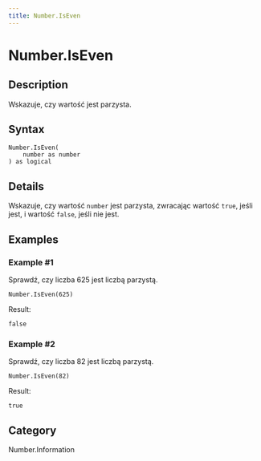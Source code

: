 ```yaml
---
title: Number.IsEven
---
```


# Number.IsEven


## Description

Wskazuje, czy wartość jest parzysta.


## Syntax

```powerquery
Number.IsEven(
    number as number
) as logical
```


## Details

Wskazuje, czy wartość <code>number</code> jest parzysta, zwracając wartość <code>true</code>, jeśli jest, i wartość <code>false</code>, jeśli nie jest.


## Examples

### Example #1 
Sprawdź, czy liczba 625 jest liczbą parzystą.
```powerquery
Number.IsEven(625)
```

Result: 
```powerquery
false
```


### Example #2 
Sprawdź, czy liczba 82 jest liczbą parzystą.
```powerquery
Number.IsEven(82)
```

Result: 
```powerquery
true
```




## Category
Number.Information
